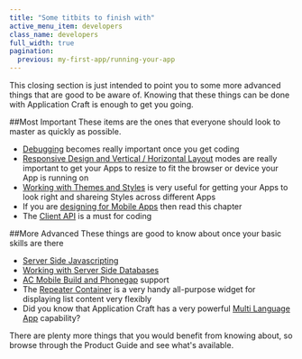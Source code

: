 ```yaml
---
title: "Some titbits to finish with"
active_menu_item: developers
class_name: developers
full_width: true
pagination:
  previous: my-first-app/running-your-app
---
```


This closing section is just intended to point you to some more advanced things that are good to be aware of. Knowing that these things can be done with Application Craft is enough to get you going.

##Most Important
These items are the ones that everyone should look to master as quickly as possible.

- [Debugging](/developers/documentation/scripting-apis/client-scripting-overview/debugging-ac-scripts/) becomes really important once you get coding
- [Responsive Design and Vertical / Horizontal Layout](/developers/documentation/product-guide/content-and-app-layout/responsive-adaptive-fluid-design/) modes are really important to get your Apps to resize to fit the browser or device your App is running on
- [Working with Themes and Styles](/developers/documentation/product-guide/content-and-app-layout/introduction/themes-styles/) is very useful for getting your Apps to look right and shareing Styles across different Apps
- If you are [designing for Mobile Apps](/developers/documentation/product-guide/mobile-apps-sites/) then read this chapter
- The [Client API](/developers/documentation/scripting-apis/client-scripting-overview/) is a must for coding

##More Advanced
These things are good to know about once your basic skills are there

 - [Server Side Javascripting](/developers/documentation/scripting-apis/server-side-scripting-overview/)
 - [Working with Server Side Databases](/developers/documentation/product-guide/data-storage/server-side-data-storage/)
 - [AC Mobile Build and Phonegap](/developers/documentation/ac-mobile-build-phonegap/) support
 - The [Repeater Container](/developers/documentation/product-guide/advanced-important-widgets/power-widgets/repeater-containers/) is a very handy all-purpose widget for displaying list content very flexibly
 - Did you know that Application Craft has a very powerful [Multi Language App](/developers/documentation/product-guide/advanced-features/multi-language-apps/) capability?


 There are plenty more things that you would benefit from knowing about, so browse through the Product Guide and see what's available. 




